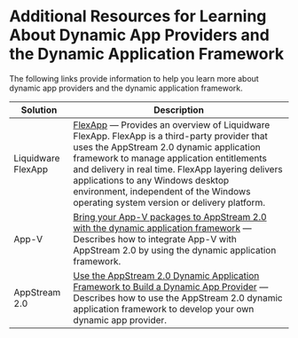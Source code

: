 # Additional Resources for Learning About Dynamic App Providers and the Dynamic Application Framework<a name="additional-resources-dynamic-app-providers"></a>

The following links provide information to help you learn more about dynamic app providers and the dynamic application framework\.


| Solution | Description | 
| --- | --- | 
| Liquidware FlexApp |  [FlexApp](https://www.liquidware.com/products/flexapp) — Provides an overview of Liquidware FlexApp\. FlexApp is a third\-party provider that uses the AppStream 2\.0 dynamic application framework to manage application entitlements and delivery in real time\. FlexApp layering delivers applications to any Windows desktop environment, independent of the Windows operating system version or delivery platform\. | 
| App\-V |  [Bring your App\-V packages to AppStream 2\.0 with the dynamic application framework](https://aws.amazon.com/blogs/desktop-and-application-streaming/bring-your-app-v-packages-to-appstream-2-0-with-the-dynamic-application-framework/) — Describes how to integrate App\-V with AppStream 2\.0 by using the dynamic application framework\.  | 
| AppStream 2\.0 |  [Use the AppStream 2\.0 Dynamic Application Framework to Build a Dynamic App Provider](build-dynamic-app-provider.md) — Describes how to use the AppStream 2\.0 dynamic application framework to develop your own dynamic app provider\.  | 